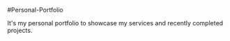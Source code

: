 #Personal-Portfolio

It's my personal portfolio to showcase my services and recently completed projects.
